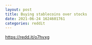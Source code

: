 ```yaml
--- 
layout: post 
title: Buying stablecoins over stocks 
date: 2021-06-24 1624601761 
categories: reddit 
--- 
```

https://redd.it/o7hvxg